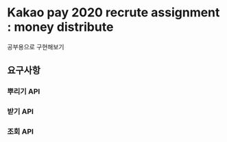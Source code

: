 # Kakao pay 2020 recrute assignment : money distribute
공부용으로 구현해보기

## 요구사항
### 뿌리기 API
### 받기 API
### 조회 API